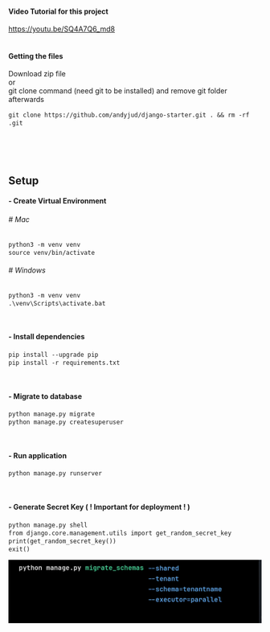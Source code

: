 #### Video Tutorial for this project

https://youtu.be/SQ4A7Q6_md8
<br><br>

#### Getting the files

Download zip file<br>
or <br>
git clone command (need git to be installed) and remove git folder afterwards

```
git clone https://github.com/andyjud/django-starter.git . && rm -rf .git
```

<br><br><br>

## Setup

#### - Create Virtual Environment

###### # Mac

```
python3 -m venv venv
source venv/bin/activate
```

###### # Windows

```
python3 -m venv venv
.\venv\Scripts\activate.bat
```

<br>

#### - Install dependencies

```
pip install --upgrade pip
pip install -r requirements.txt
```

<br>

#### - Migrate to database

```
python manage.py migrate
python manage.py createsuperuser
```

<br>

#### - Run application

```
python manage.py runserver
```

<br>

#### - Generate Secret Key ( ! Important for deployment ! )

```
python manage.py shell
from django.core.management.utils import get_random_secret_key
print(get_random_secret_key())
exit()
```

![alt text](image.png)
